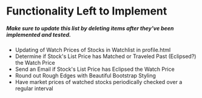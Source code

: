 # Functionality Left to Implement
##### Make sure to update this list by deleting items after they've been implemented and tested.

- Updating of Watch Prices of Stocks in Watchlist in profile.html
- Determine if Stock's List Price has Matched or Traveled Past (Eclipsed?) the Watch Price
- Send an Email if Stock's List Price has Eclipsed the Watch Price
- Round out Rough Edges with Beautiful Bootstrap Styling
- Have market prices of watched stocks periodically checked over a regular interval
